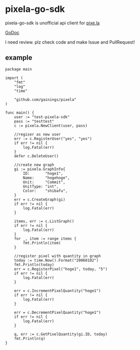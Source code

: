 # pixela-go-sdk

pixela-go-sdk is unofficial api client for [pixe.la](https://pixe.la/)

[GoDoc](https://godoc.org/github.com/gainings/pixela-go-sdk)

I need review. plz check code and make Issue and PullRequest!

## example

```
package main

import (
	"fmt"
	"log"
	"time"

	"github.com/gainings/pixela"
)

func main() {
	user := "test-pixela-sdk"
	pass := "testtest"
	c := pixela.NewClient(user, pass)

	//regiser as new user
	err := c.RegisterUser("yes", "yes")
	if err != nil {
		log.Fatal(err)
	}
	defer c.DeleteUser()

	//create new graph
	gi := pixela.GraphInfo{
		ID:       "hoge1",
		Name:     "hogehoge",
		Unit:     "Commit",
		UnitType: "int",
		Color:    "shibafu",
	}
	err = c.CreateGraph(gi)
	if err != nil {
		log.Fatal(err)
	}

	items, err := c.ListGraph()
	if err != nil {
		log.Fatal(err)
	}
	for _, item := range items {
		fmt.Println(item)
	}

	//register pixel with quantity in graph
	today := time.Now().Format("20060102")
	fmt.Println(today)
	err = c.RegisterPixel("hoge1", today, "5")
	if err != nil {
		log.Fatal(err)
	}

	err = c.IncrementPixelQuantity("hoge1")
	if err != nil {
		log.Fatal(err)
	}

	err = c.DecrementPixelQuantity("hoge1")
	if err != nil {
		log.Fatal(err)
	}

	q, err := c.GetPixelQuantity(gi.ID, today)
	fmt.Println(q)
}
```


